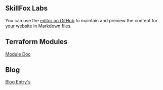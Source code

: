 ## SkillFox Labs

You can use the [editor on GitHub](https://github.com/jamesdehart/skillfoxlabs/edit/master/README.md) to maintain and preview the content for your website in Markdown files.

## Terraform Modules

[Module Doc](TerraformModules/README.md)

## Blog

[Blog Entry's](Blog/README.md)
